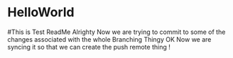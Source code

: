 # HelloWorld
#This is Test ReadMe 
Alrighty Now we are trying to commit to some of the changes associated with the whole Branching Thingy 
OK Now we are syncing it so that we can create the push remote thing !
